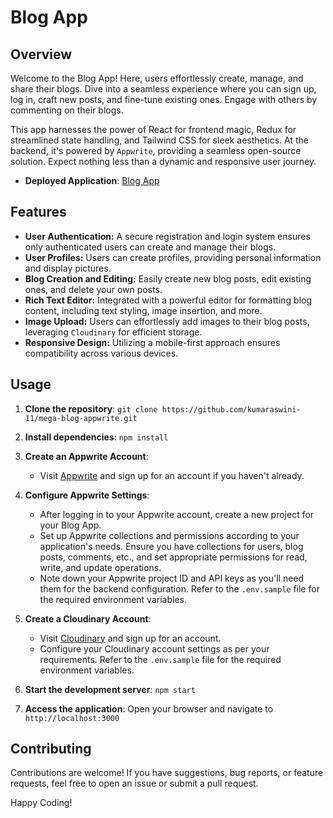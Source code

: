 # Blog App

<!-- ![Blog App Logo](actual-link-to-logo.png) -->

## Overview
Welcome to the Blog App! Here, users effortlessly create, manage, and share their blogs. Dive into a seamless experience where you can sign up, log in, craft new posts, and fine-tune existing ones. Engage with others by commenting on their blogs.

This app harnesses the power of React for frontend magic, Redux for streamlined state handling, and Tailwind CSS for sleek aesthetics. At the backend, it's powered by `Appwrite`, providing a seamless open-source solution. Expect nothing less than a dynamic and responsive user journey.

- **Deployed Application**: [Blog App](https://voluble-zuccutto-fdde0b.netlify.app/)

## Features

- **User Authentication:** A secure registration and login system ensures only authenticated users can create and manage their blogs.
- **User Profiles:** Users can create profiles, providing personal information and display pictures.
- **Blog Creation and Editing:** Easily create new blog posts, edit existing ones, and delete your own posts.
- **Rich Text Editor:** Integrated with a powerful editor for formatting blog content, including text styling, image insertion, and more.
- **Image Upload:** Users can effortlessly add images to their blog posts, leveraging `Cloudinary` for efficient storage.
- **Responsive Design:** Utilizing a mobile-first approach ensures compatibility across various devices.

## Usage

1. **Clone the repository**: `git clone https://github.com/kumaraswini-11/mega-blog-appwrite.git`

2. **Install dependencies**: `npm install`

3. **Create an Appwrite Account**: 
   - Visit [Appwrite](https://appwrite.io/) and sign up for an account if you haven't already.
   
4. **Configure Appwrite Settings**:
   - After logging in to your Appwrite account, create a new project for your Blog App.
   - Set up Appwrite collections and permissions according to your application's needs. Ensure you have collections for users, blog posts, comments, etc., and set appropriate permissions for read, write, and update operations.
   - Note down your Appwrite project ID and API keys as you'll need them for the backend configuration. Refer to the `.env.sample` file for the required environment variables.

5. **Create a Cloudinary Account**: 
   - Visit [Cloudinary](https://cloudinary.com/) and sign up for an account.
   - Configure your Cloudinary account settings as per your requirements. Refer to the `.env.sample` file for the required environment variables.

6. **Start the development server**: `npm start`

7. **Access the application**: Open your browser and navigate to `http://localhost:3000`

## Contributing

Contributions are welcome! If you have suggestions, bug reports, or feature requests, feel free to open an issue or submit a pull request. 

Happy Coding!
